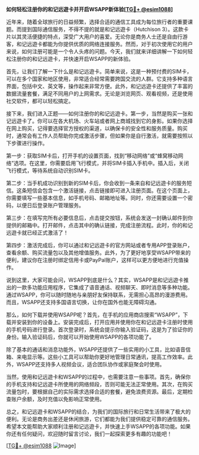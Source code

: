 **如何轻松注册你的和记远遊卡并开启WSAPP新体验[[TG💪+ @esim1088](https://t.me/s/esim1088)]**

近年来，随着全球旅行的日益频繁，选择合适的通信工具成为每位旅行者的重要课题。而提到国际通信服务，不得不提的就是和记远遊卡（Hutchison 3）。这款卡片以其灵活便捷的特点，深受广大用户的喜爱。无论你是商务人士还是自由行游客，和记远遊卡都能为你提供优质的网络连接服务。然而，对于初次使用它的用户来说，如何注册可能是一个令人头疼的问题。今天，我们就来详细讲解一下如何轻松注册你的和记远遊卡，并快速开启WSAPP的新体验。

首先，让我们了解一下什么是和记远遊卡。简单来说，这是一种预付费的SIM卡，可以在多个国家和地区使用，非常适合经常需要跨国交流的人群。它支持多种语言界面，包括中文、英文等，操作起来非常方便。此外，和记远遊卡还提供了丰富的数据流量套餐，满足不同用户的上网需求。无论是浏览网页、观看视频，还是使用社交软件，都可以轻松搞定。

接下来，我们进入正题——如何注册你的和记远遊卡。第一步，当然是购买一张和记远遊卡了。你可以在各大机场、火车站或者网上商城找到它的身影。如果你选择在网上购买，记得要选择官方授权的渠道，以确保卡的安全性和服务质量。购买时，通常会有工作人员帮助你完成激活步骤，但如果你是自行激活，就需要按照以下步骤进行操作。

第一步：获取SIM卡后，打开手机的设置页面，找到“移动网络”或“蜂窝移动网络”选项。在这里，你需要启用飞行模式，并将SIM卡插入手机中。插入后，关闭飞行模式，等待系统自动识别SIM卡。

第二步：当手机成功识别到新的SIM卡后，你会收到一条来自和记远遊卡的服务短信。这条短信会包含一个激活链接，点击链接即可进入注册页面。在这个页面上，你需要填写一些基本信息，如手机号码、邮箱地址等。同时，你还需要设置一个密码，以便日后登录账户管理服务。

第三步：在填写完所有必要信息后，点击提交按钮，系统会发送一封确认邮件到你提供的邮箱中。打开邮件，点击其中的确认链接，完成注册流程。此时，你的和记远遊卡就已经正式激活了！

第四步：激活完成后，你可以通过和记远遊卡的官方网站或者专用APP登录账户，查看余额、购买流量包以及其他增值服务。此外，为了更好地享受WSAPP带来的便利，建议你在注册时绑定信用卡或PayPal账户，这样可以更方便地进行充值操作。

说到这里，大家可能会问，WSAPP到底是什么？其实，WSAPP是和记远遊卡推出的一款多功能应用程序，它集成了语音通话、视频聊天、即时消息等多种功能。通过WSAPP，你可以随时随地与亲朋好友保持联系，无需担心高昂的漫游费用。而且，WSAPP还支持多国语言切换，让你在国外也能无障碍沟通。

那么，如何下载并使用WSAPP呢？首先，在手机的应用商店搜索“WSAPP”，下载并安装到你的设备上。安装完成后，打开应用并使用你在和记远遊卡注册时使用的手机号码进行登录。首次登录时，系统会提示你输入验证码，这是为了验证你的身份。输入验证码后，你就可以开始使用WSAPP的各项功能了。

除了基本的通话和消息功能外，WSAPP还提供了一些实用的小工具，比如语音信箱、来电显示等。这些小工具可以帮助你更好地管理日常通讯，提高工作效率。此外，WSAPP还支持多人视频会议，适合团队协作或家庭聚会时使用。

当然，使用和记远遊卡和WSAPP的过程中，也需要注意一些事项。首先，确保你的手机支持和记远遊卡所使用的网络频段，否则可能无法正常使用。其次，在购买流量包时，要根据自己的实际需求选择合适的套餐，避免浪费资源。最后，定期检查账户余额，及时充值以免影响正常使用。

总之，和记远遊卡和WSAPP的结合，为我们的国际旅行和日常生活带来了极大的便利。无论是商务出差还是休闲旅游，它们都能为我们提供稳定可靠的通信服务。希望本文能帮助大家顺利注册和记远遊卡，并快速上手WSAPP的各项功能。如果你还有任何疑问，欢迎随时留言讨论，我们一起探索更多有趣的功能吧！

[[TG💪+ @esim1088](https://t.me/s/esim1088) ![Image](https://i.postimg.cc/4NQfJmqS/Snipaste-2025-05-13-00-14-12.png)]